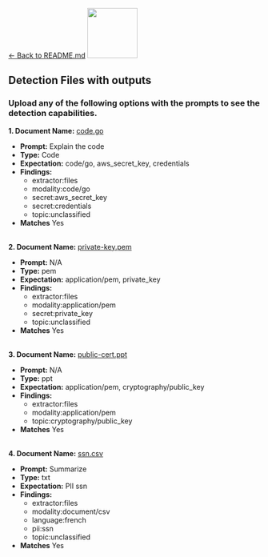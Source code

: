 [<- Back to README.md](README.md)
<img src="https://raw.githubusercontent.com/acuvity/detection-examples/refs/heads/master/icons/acuvity.png" width="100" height="100">

## Detection Files with outputs

### Upload any of the following options with the prompts to see the detection capabilities.

**1. Document Name:** [code.go](https://raw.githubusercontent.com/acuvity/detection-examples/refs/heads/master/files/code.go) <br>
- **Prompt:** Explain the code <br>
- **Type:** Code <br>
- **Expectation:**
code/go, aws_secret_key, credentials <br>
- **Findings:** <br>
  - extractor:files <br>
  - modality:code/go <br>
  - secret:aws_secret_key <br>
  - secret:credentials <br>
  - topic:unclassified <br>
- **Matches** Yes <br><br>

**2. Document Name:** [private-key.pem](https://raw.githubusercontent.com/acuvity/detection-examples/refs/heads/master/files/private-key.pem) <br>
- **Prompt:** N/A <br>
- **Type:** pem <br>
- **Expectation:**
application/pem, private_key <br>
- **Findings:**
  - extractor:files <br>
  - modality:application/pem <br>
  - secret:private_key <br>
  - topic:unclassified <br>
- **Matches** Yes<br><br>

**3. Document Name:** [public-cert.ppt](https://raw.githubusercontent.com/acuvity/detection-examples/refs/heads/master/files/public-cert.ppt) <br>
- **Prompt:**  N/A<br>
- **Type:** ppt<br>
- **Expectation:**
 application/pem, cryptography/public_key<br>
- **Findings:** <br>
  - extractor:files <br>
  - modality:application/pem <br>
  - topic:cryptography/public_key <br>
- **Matches** Yes<br><br>

**4. Document Name:**
[ssn.csv](https://raw.githubusercontent.com/acuvity/detection-examples/refs/heads/master/files/ssn.csv) <br>
- **Prompt:**  Summarize<br>
- **Type:** txt<br>
- **Expectation:**
 PII ssn<br>
- **Findings:** <br>
  - extractor:files
  - modality:document/csv
  - language:french
  - pii:ssn
  - topic:unclassified
- **Matches** Yes<br><br>
